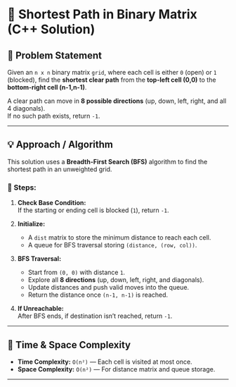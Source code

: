 # 🧭 Shortest Path in Binary Matrix (C++ Solution)

## 📘 Problem Statement
Given an `n x n` binary matrix `grid`, where each cell is either `0` (open) or `1` (blocked), find the **shortest clear path** from the **top-left cell (0,0)** to the **bottom-right cell (n-1,n-1)**.

A clear path can move in **8 possible directions** (up, down, left, right, and all 4 diagonals).  
If no such path exists, return `-1`.

---

## 💡 Approach / Algorithm
This solution uses a **Breadth-First Search (BFS)** algorithm to find the shortest path in an unweighted grid.

### 🔹 Steps:
1. **Check Base Condition:**  
   If the starting or ending cell is blocked (`1`), return `-1`.

2. **Initialize:**  
   - A `dist` matrix to store the minimum distance to reach each cell.  
   - A queue for BFS traversal storing `(distance, (row, col))`.

3. **BFS Traversal:**  
   - Start from `(0, 0)` with distance `1`.  
   - Explore all **8 directions** (up, down, left, right, and diagonals).  
   - Update distances and push valid moves into the queue.  
   - Return the distance once `(n-1, n-1)` is reached.

4. **If Unreachable:**  
   After BFS ends, if destination isn’t reached, return `-1`.

---

## 🧠 Time & Space Complexity
- **Time Complexity:** `O(n²)` — Each cell is visited at most once.  
- **Space Complexity:** `O(n²)` — For distance matrix and queue storage.

---